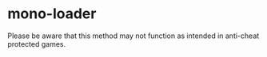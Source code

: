 # mono-loader

Please be aware that this method may not function as intended in anti-cheat protected games.

